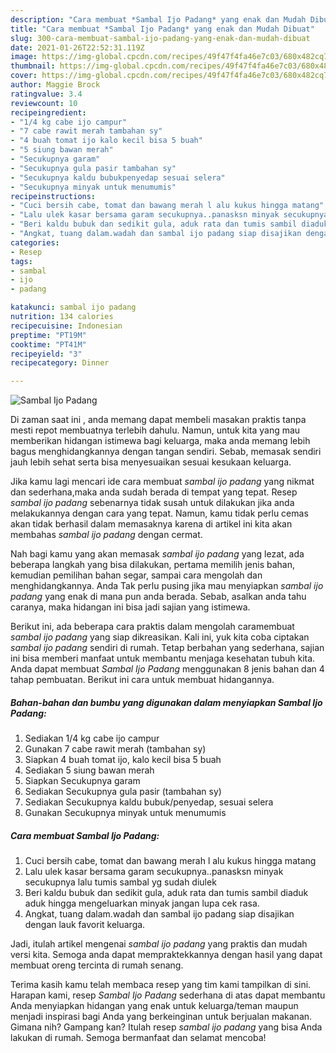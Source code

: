 ```yaml
---
description: "Cara membuat *Sambal Ijo Padang* yang enak dan Mudah Dibuat"
title: "Cara membuat *Sambal Ijo Padang* yang enak dan Mudah Dibuat"
slug: 300-cara-membuat-sambal-ijo-padang-yang-enak-dan-mudah-dibuat
date: 2021-01-26T22:52:31.119Z
image: https://img-global.cpcdn.com/recipes/49f47f4fa46e7c03/680x482cq70/sambal-ijo-padang-foto-resep-utama.jpg
thumbnail: https://img-global.cpcdn.com/recipes/49f47f4fa46e7c03/680x482cq70/sambal-ijo-padang-foto-resep-utama.jpg
cover: https://img-global.cpcdn.com/recipes/49f47f4fa46e7c03/680x482cq70/sambal-ijo-padang-foto-resep-utama.jpg
author: Maggie Brock
ratingvalue: 3.4
reviewcount: 10
recipeingredient:
- "1/4 kg cabe ijo campur"
- "7 cabe rawit merah tambahan sy"
- "4 buah tomat ijo kalo kecil bisa 5 buah"
- "5 siung bawan merah"
- "Secukupnya garam"
- "Secukupnya gula pasir tambahan sy"
- "Secukupnya kaldu bubukpenyedap sesuai selera"
- "Secukupnya minyak untuk menumumis"
recipeinstructions:
- "Cuci bersih cabe, tomat dan bawang merah l alu kukus hingga matang"
- "Lalu ulek kasar bersama garam secukupnya..panasksn minyak secukupnya lalu tumis sambal yg sudah diulek"
- "Beri kaldu bubuk dan sedikit gula, aduk rata dan tumis sambil diaduk aduk hingga mengeluarkan minyak jangan lupa cek rasa."
- "Angkat, tuang dalam.wadah dan sambal ijo padang siap disajikan dengan lauk favorit keluarga."
categories:
- Resep
tags:
- sambal
- ijo
- padang

katakunci: sambal ijo padang 
nutrition: 134 calories
recipecuisine: Indonesian
preptime: "PT19M"
cooktime: "PT41M"
recipeyield: "3"
recipecategory: Dinner

---
```



![*Sambal Ijo Padang*](https://img-global.cpcdn.com/recipes/49f47f4fa46e7c03/680x482cq70/sambal-ijo-padang-foto-resep-utama.jpg)

Di zaman  saat ini , anda memang dapat membeli masakan praktis tanpa mesti repot membuatnya terlebih dahulu. Namun, untuk kita yang mau memberikan hidangan istimewa bagi keluarga, maka anda memang lebih bagus menghidangkannya dengan tangan sendiri. Sebab, memasak sendiri jauh lebih sehat serta bisa menyesuaikan sesuai kesukaan keluarga.

Jika kamu lagi mencari ide cara membuat *sambal ijo padang* yang nikmat dan sederhana,maka anda sudah berada di tempat yang tepat. Resep *sambal ijo padang*  sebenarnya tidak susah untuk dilakukan jika anda melakukannya dengan cara yang tepat. Namun, kamu tidak perlu cemas akan tidak berhasil dalam memasaknya 
karena di artikel ini kita akan membahas *sambal ijo padang* dengan cermat.  



Nah bagi kamu yang akan memasak *sambal ijo padang* yang lezat, ada beberapa langkah yang bisa dilakukan, pertama memilih jenis bahan, kemudian pemilihan bahan segar, sampai cara mengolah dan menghidangkannya. Anda Tak perlu pusing jika mau menyiapkan *sambal ijo padang* yang enak di mana pun anda berada. Sebab, asalkan anda  tahu caranya, maka hidangan ini bisa jadi sajian yang istimewa.

Berikut ini, ada beberapa cara praktis  dalam mengolah caramembuat *sambal ijo padang* yang siap dikreasikan. Kali ini, yuk kita coba ciptakan *sambal ijo padang* sendiri di rumah. Tetap berbahan yang sederhana, sajian ini bisa memberi manfaat untuk membantu menjaga kesehatan tubuh kita. Anda dapat membuat *Sambal Ijo Padang* menggunakan 8 jenis bahan dan 4 tahap pembuatan. Berikut ini cara untuk membuat hidangannya.

<!--inarticleads1-->

##### Bahan-bahan dan bumbu yang digunakan dalam menyiapkan *Sambal Ijo Padang*:

1. Sediakan 1/4 kg cabe ijo campur
1. Gunakan 7 cabe rawit merah (tambahan sy)
1. Siapkan 4 buah tomat ijo, kalo kecil bisa 5 buah
1. Sediakan 5 siung bawan merah
1. Siapkan Secukupnya garam
1. Sediakan Secukupnya gula pasir (tambahan sy)
1. Sediakan Secukupnya kaldu bubuk/penyedap, sesuai selera
1. Gunakan Secukupnya minyak untuk menumumis




<!--inarticleads2-->

##### Cara membuat *Sambal Ijo Padang*:

1. Cuci bersih cabe, tomat dan bawang merah l alu kukus hingga matang
1. Lalu ulek kasar bersama garam secukupnya..panasksn minyak secukupnya lalu tumis sambal yg sudah diulek
1. Beri kaldu bubuk dan sedikit gula, aduk rata dan tumis sambil diaduk aduk hingga mengeluarkan minyak jangan lupa cek rasa.
1. Angkat, tuang dalam.wadah dan sambal ijo padang siap disajikan dengan lauk favorit keluarga.




Jadi, itulah artikel mengenai  *sambal ijo padang*  yang praktis dan mudah versi kita. Semoga anda dapat mempraktekkannya dengan hasil yang dapat membuat oreng tercinta di rumah senang. 

Terima kasih kamu telah membaca resep yang tim kami tampilkan di sini. Harapan kami, resep  *Sambal Ijo Padang* sederhana di atas dapat membantu Anda menyiapkan hidangan yang enak untuk keluarga/teman maupun menjadi inspirasi bagi Anda yang berkeinginan untuk berjualan makanan. Gimana nih? Gampang kan? Itulah resep *sambal ijo padang* yang bisa Anda lakukan di rumah. Semoga bermanfaat dan selamat mencoba!

